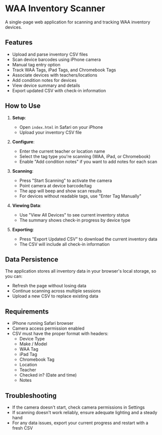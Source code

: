 # WAA Inventory Scanner

A single-page web application for scanning and tracking WAA inventory devices.

## Features

- Upload and parse inventory CSV files
- Scan device barcodes using iPhone camera
- Manual tag entry option
- Track WAA Tags, iPad Tags, and Chromebook Tags
- Associate devices with teachers/locations
- Add condition notes for devices
- View device summary and details
- Export updated CSV with check-in information

## How to Use

1. **Setup**:
   - Open `index.html` in Safari on your iPhone
   - Upload your inventory CSV file

2. **Configure**:
   - Enter the current teacher or location name
   - Select the tag type you're scanning (WAA, iPad, or Chromebook)
   - Enable "Add condition notes" if you want to add notes for each scan

3. **Scanning**:
   - Press "Start Scanning" to activate the camera
   - Point camera at device barcode/tag
   - The app will beep and show scan results
   - For devices without readable tags, use "Enter Tag Manually"

4. **Viewing Data**:
   - Use "View All Devices" to see current inventory status
   - The summary shows check-in progress by device type

5. **Exporting**:
   - Press "Export Updated CSV" to download the current inventory data
   - The CSV will include all check-in information

## Data Persistence

The application stores all inventory data in your browser's local storage, so you can:
- Refresh the page without losing data
- Continue scanning across multiple sessions
- Upload a new CSV to replace existing data

## Requirements

- iPhone running Safari browser
- Camera access permission enabled
- CSV must have the proper format with headers:
  - Device Type
  - Make / Model
  - WAA Tag
  - iPad Tag
  - Chromebook Tag
  - Location
  - Teacher
  - Checked in? (Date and time)
  - Notes

## Troubleshooting

- If the camera doesn't start, check camera permissions in Settings
- If scanning doesn't work reliably, ensure adequate lighting and a steady hand
- For any data issues, export your current progress and restart with a fresh CSV 